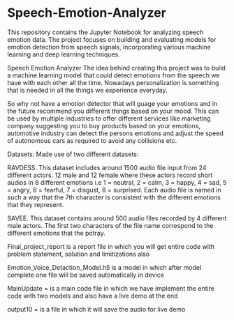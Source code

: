 # Speech-Emotion-Analyzer
This repository contains the Jupyter Notebook for analyzing speech emotion data. The project focuses on building and evaluating models for emotion detection from speech signals, incorporating various machine learning and deep learning techniques.

Speech Emotion Analyzer
The idea behind creating this project was to build a machine learning model that could detect emotions from the speech we have with each other all the time. Nowadays personalization is something that is needed in all the things we experience everyday.

So why not have a emotion detector that will guage your emotions and in the future recommend you different things based on your mood. This can be used by multiple industries to offer different services like marketing company suggesting you to buy products based on your emotions, automotive industry can detect the persons emotions and adjust the speed of autonomous cars as required to avoid any collisions etc.

Datasets:
Made use of two different datasets:

RAVDESS. This dataset includes around 1500 audio file input from 24 different actors. 12 male and 12 female where these actors record short audios in 8 different emotions i.e 1 = neutral, 2 = calm, 3 = happy, 4 = sad, 5 = angry, 6 = fearful, 7 = disgust, 8 = surprised.
Each audio file is named in such a way that the 7th character is consistent with the different emotions that they represent.

SAVEE. This dataset contains around 500 audio files recorded by 4 different male actors. The first two characters of the file name correspond to the different emotions that the potray.

Final_project_report is a report file in which you will get entire code with problem statement, solution and limitizations also

Emotion_Voice_Detaction_Model.h5 is a model in which after model complete one file will be saved automatically in device

MainUpdate = is a main code file in which we have implement the entire code with two models and also have a live demo at the end

output10 = is a file in which it will save the audio for live demo
